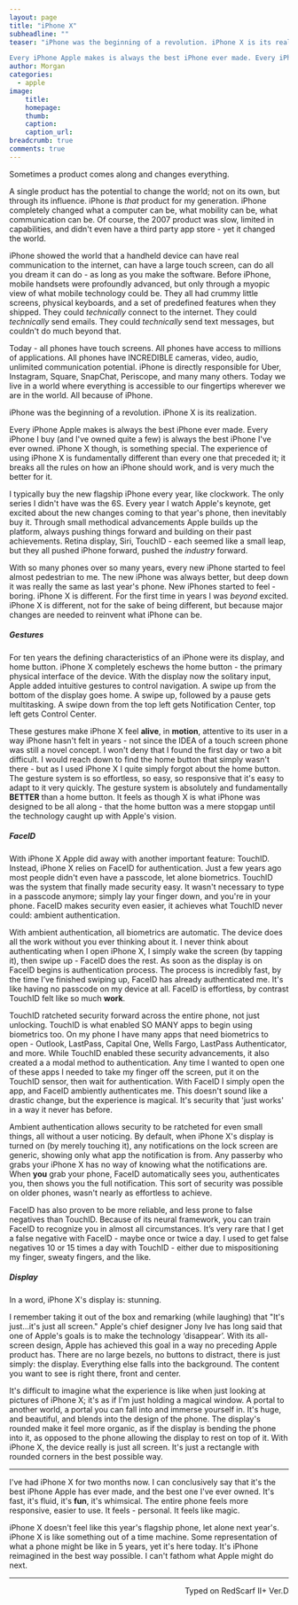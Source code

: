 ```yaml
---
layout: page
title: "iPhone X"
subheadline: ""
teaser: "iPhone was the beginning of a revolution. iPhone X is its realization.

Every iPhone Apple makes is always the best iPhone ever made. Every iPhone I buy (and I've owned quite a few) is always the best iPhone I've ever owned. iPhone X though, is something special. The experience of using iPhone X is fundamentally different than every one that preceded it; it breaks all the rules on how an iPhone should work, and is very much the better for it."
author: Morgan
categories:
  - apple
image:
    title:
    homepage:
    thumb:
    caption:
    caption_url:
breadcrumb: true
comments: true
---
```


Sometimes a product comes along and changes everything.

A single product has the potential to change the world; not on its own, but through its influence. iPhone is _that_ product for my generation. iPhone completely changed what a computer can be, what mobility can be, what communication can be. Of course, the 2007 product was slow, limited in capabilities, and didn't even have a third party app store - yet it changed the world.

iPhone showed the world that a handheld device can have real communication to the internet, can have a large touch screen, can do all you dream it can do - as long as you make the software. Before iPhone, mobile handsets were profoundly advanced, but only through a myopic view of what mobile technology could be. They all had crummy little screens, physical keyboards, and a set of predefined features when they shipped. They could _technically_ connect to the internet. They could _technically_ send emails. They could _technically_ send text messages, but couldn't do much beyond that.

Today - all phones have touch screens. All phones have access to millions of applications. All phones have INCREDIBLE cameras, video, audio, unlimited communication potential. iPhone is directly responsible for Uber, Instagram, Square, SnapChat, Periscope, and many many others. Today we live in a world where everything is accessible to our fingertips wherever we are in the world. All because of iPhone.

iPhone was the beginning of a revolution. iPhone X is its realization.

Every iPhone Apple makes is always the best iPhone ever made. Every iPhone I buy (and I've owned quite a few) is always the best iPhone I've ever owned. iPhone X though, is something special. The experience of using iPhone X is fundamentally different than every one that preceded it; it breaks all the rules on how an iPhone should work, and is very much the better for it.

I typically buy the new flagship iPhone every year, like clockwork. The only series I didn't have was the 6S. Every year I watch Apple's keynote, get excited about the new changes coming to that year's phone, then inevitably buy it. Through small methodical advancements Apple builds up the platform, always pushing things forward and building on their past achievements. Retina display, Siri, TouchID - each seemed like a small leap, but they all pushed iPhone forward, pushed the _industry_ forward.

With so many phones over so many years, every new iPhone started to feel almost pedestrian to me. The new iPhone was always better, but deep down it was really the same as last year's phone. New iPhones started to feel - boring. iPhone X is different. For the first time in years I was _beyond_ excited. iPhone X is different, not for the sake of being different, but because major changes are needed to reinvent what iPhone can be.

##### Gestures

For ten years the defining characteristics of an iPhone were its display, and home button. iPhone X completely eschews the home button - the primary physical interface of the device. With the display now the solitary input, Apple added intuitive gestures to control navigation. A swipe up from the bottom of the display goes home. A swipe up, followed by a pause gets multitasking. A swipe down from the top left gets Notification Center, top left gets Control Center.

These gestures make iPhone X feel **alive**, in **motion**, attentive to its user in a way iPhone hasn't felt in years - not since the IDEA of a touch screen phone was still a novel concept. I won't deny that I found the first day or two a bit difficult. I would reach down to find the home button that simply wasn't there - but as I used iPhone X I quite simply forgot about the home button. The gesture system is so effortless, so easy, so responsive that it's easy to adapt to it very quickly. The gesture system is absolutely and fundamentally **BETTER** than a home button. It feels as though X is what iPhone was designed to be all along - that the home button was a mere stopgap until the technology caught up with Apple's vision.

##### FaceID

With iPhone X Apple did away with another important feature: TouchID. Instead, iPhone X relies on FaceID for authentication. Just a few years ago most people didn't even have a passcode, let alone biometrics. TouchID was the system that finally made security easy. It wasn't necessary to type in a passcode anymore; simply lay your finger down, and you're in your phone. FaceID makes security even easier, it achieves what TouchID never could: ambient authentication.

With ambient authentication, all biometrics are automatic. The device does all the work without you ever thinking about it. I never think about authenticating when I open iPhone X, I simply wake the screen (by tapping it), then swipe up - FaceID does the rest. As soon as the display is on FaceID begins is authentication process. The process is incredibly fast, by the time I’ve finished swiping up, FaceID has already authenticated me. It's like having no passcode on my device at all. FaceID is effortless, by contrast TouchID felt like so much **work**.

TouchID ratcheted security forward across the entire phone, not just unlocking. TouchID is what enabled SO MANY apps to begin using biometrics too. On my phone I have many apps that need biometrics to open - Outlook, LastPass, Capital One, Wells Fargo, LastPass Authenticator, and more. While TouchID enabled these security advancements, it also created a a modal method to authentication. Any time I wanted to open one of these apps I needed to take my finger off the screen, put it on the TouchID sensor, then wait for authentication. With FaceID I simply open the app, and FaceID ambiently authenticates me. This doesn't sound like a drastic change, but the experience is magical. It's security that 'just works' in a way it never has before.

Ambient authentication allows security to be ratcheted for even small things, all without a user noticing. By default, when iPhone X's display is turned on (by merely touching it), any notifications on the lock screen are generic, showing only what app the notification is from. Any passerby who grabs your iPhone X has no way of knowing what the notifications are. When **you** grab your phone, FaceID automatically sees you, authenticates you, then shows you the full notification. This sort of security was possible on older phones, wasn't nearly as effortless to achieve.

FaceID has also proven to be more reliable, and less prone to false negatives than TouchID. Because of its neural framework, you can train FaceID to recognize you in almost all circumstances. It’s very rare that I get a false negative with FaceID - maybe once or twice a day. I used to get false negatives 10 or 15 times a day with TouchID - either due to mispositioning my finger, sweaty fingers, and the like.

##### Display

In a word, iPhone X's display is: stunning.

I remember taking it out of the box and remarking (while laughing) that "It's just...it's just all screen." Apple's chief designer Jony Ive has long said that one of Apple's goals is to make the technology ‘disappear’. With its all-screen design, Apple has achieved this goal in a way no preceding Apple product has. There are no large bezels, no buttons to distract, there is just simply: the display. Everything else falls into the background. The content you want to see is right there, front and center.

It's difficult to imagine what the experience is like when just looking at pictures of iPhone X; it's as if I'm just holding a magical window. A portal to another world, a portal you can fall into and immerse yourself in. It's huge, and beautiful, and blends into the design of the phone. The display's rounded make it feel more organic, as if the display is bending the phone into it, as opposed to the phone allowing the display to rest on top of it.  With iPhone X, the device really is just all screen. It's just a rectangle with rounded corners in the best possible way.

----

I've had iPhone X for two months now. I can conclusively say that it's the best iPhone Apple has ever made, and the best one I've ever owned. It's fast, it's fluid, it's **fun**, it's whimsical. The entire phone feels more responsive, easier to use. It feels - personal. It feels like magic.

iPhone X doesn't feel like this year's flagship phone, let alone next year's. iPhone X is like something out of a time machine. Some representation of what a phone might be like in 5 years, yet it's here today. It's iPhone reimagined in the best way possible. I can't fathom what Apple might do next.

---
<p align="right">Typed on RedScarf II+ Ver.D</p>
